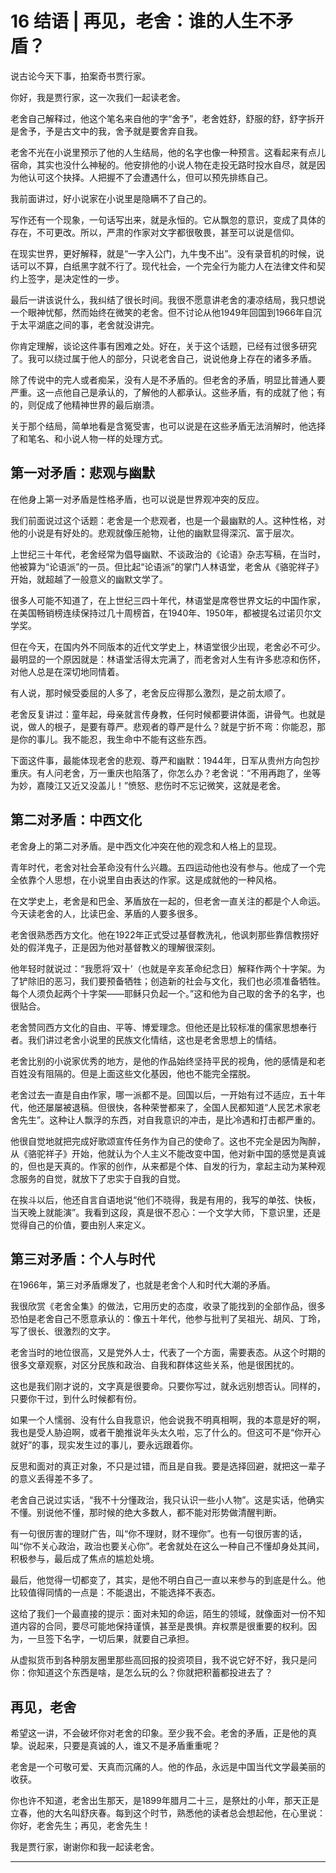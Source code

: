 # 16 结语 | 再见，老舍：谁的人生不矛盾？

说古论今天下事，拍案奇书贾行家。

你好，我是贾行家，这一次我们一起读老舍。

老舍自己解释过，他这个笔名来自他的字“舍予”，老舍姓舒，舒服的舒，舒字拆开是舍予，予是古文中的我，舍予就是要舍弃自我。

老舍不光在小说里预示了他的人生结局，他的名字也像一种预言。这看起来有点儿宿命，其实也没什么神秘的。他安排他的小说人物在走投无路时投水自尽，就是因为他认可这个抉择。人把握不了会遭遇什么，但可以预先排练自己。

我前面讲过，好小说家在小说里是隐瞒不了自己的。

写作还有一个现象，一句话写出来，就是永恒的。它从飘忽的意识，变成了具体的存在，不可更改。所以，严肃的作家对文字都很敬畏，甚至可以说是信仰。

在现实世界，更好解释，就是“一字入公门，九牛曳不出”。没有录音机的时候，说话可以不算，白纸黑字就不行了。现代社会，一个完全行为能力人在法律文件和契约上签字，是决定性的一步。

最后一讲该说什么，我纠结了很长时间。我很不愿意讲老舍的凄凉结局，我只想说一个眼神忧郁，然而始终在微笑的老舍。但不讨论从他1949年回国到1966年自沉于太平湖底之间的事，老舍就没讲完。

你肯定理解，谈论这件事有困难之处。好在，关于这个话题，已经有过很多研究了。我可以绕过属于他人的部分，只说老舍自己，说说他身上存在的诸多矛盾。

除了传说中的完人或者痴呆，没有人是不矛盾的。但老舍的矛盾，明显比普通人要严重。这一点他自己是承认的，了解他的人都承认。这些矛盾，有的成就了他；有的，则促成了他精神世界的最后崩溃。

关于那个结局，简单地看是含冤受害，也可以说是在这些矛盾无法消解时，他选择了和笔名、和小说人物一样的处理方式。

## 第一对矛盾：悲观与幽默

在他身上第一对矛盾是性格矛盾，也可以说是世界观冲突的反应。

我们前面说过这个话题：老舍是一个悲观者，也是一个最幽默的人。这种性格，对他的小说是有好处的。悲观就像压舱物，让他的幽默显得深沉、富于层次。

上世纪三十年代，老舍经常为倡导幽默、不谈政治的《论语》杂志写稿，在当时，他被算为“论语派”的一员。但比起“论语派”的掌门人林语堂，老舍从《骆驼祥子》开始，就超越了一般意义的幽默文学了。

很多人可能不知道了，在上世纪三四十年代，林语堂是席卷世界文坛的中国作家，在美国畅销榜连续保持过几十周榜首，在1940年、1950年，都被提名过诺贝尔文学奖。

但在今天，在国内外不同版本的近代文学史上，林语堂很少出现，老舍必不可少。最明显的一个原因就是：林语堂活得太完满了，而老舍对人生有许多悲凉和伤怀，对他人总是在深切地同情着。

有人说，那时候受委屈的人多了，老舍反应得那么激烈，是之前太顺了。

老舍反复讲过：童年起，母亲就言传身教，任何时候都要讲体面，讲骨气。也就是说，做人的根子，是要有尊严。悲观者的尊严是什么？就是宁折不弯：你能忍，那是你的事儿。我不能忍，我生命中不能有这些东西。

下面这件事，最能体现老舍的悲观、尊严和幽默：1944年，日军从贵州方向包抄重庆。有人问老舍，万一重庆也陷落了，你怎么办？老舍说：“不用再跑了，坐等为妙，嘉陵江又近又没盖儿！”愤怒、悲伤时不忘记微笑，这就是老舍。

## 第二对矛盾：中西文化

老舍身上的第二对矛盾。是中西文化冲突在他的观念和人格上的显现。

青年时代，老舍对社会革命没有什么兴趣。五四运动他也没有参与。他成了一个完全依靠个人思想，在小说里自由表达的作家。这是成就他的一种风格。

在文学史上，老舍是和巴金、茅盾放在一起的，但老舍一直关注的都是个人命运。今天读老舍的人，比读巴金、茅盾的人要多很多。

老舍很熟悉西方文化。他在1922年正式受过基督教洗礼，他讽刺那些靠信教捞好处的假洋鬼子，正是因为他对基督教义的理解很深刻。

他年轻时就说过：“我愿将‘双十’（也就是辛亥革命纪念日）解释作两个十字架。为了铲除旧的恶习，我们要预备牺牲；创造新的社会与文化，我们也必须准备牺牲。每个人须负起两个十字架——耶稣只负起一个。”这和他为自己取的舍予的名字，也很贴合。

老舍赞同西方文化的自由、平等、博爱理念。但他还是比较标准的儒家思想奉行者。我们讲过老舍小说里的民族文化情结，这也是老舍思想上的情结。

老舍比别的小说家优秀的地方，是他的作品始终坚持平民的视角，他的感情是和老百姓没有阻隔的。但是上面这些文化基因，他也不能完全摆脱。

老舍过去一直是自由作家，哪一派都不是。回国以后，一开始有过不适应，五十年代，他还屡屡被退稿。但很快，各种荣誉都来了，全国人民都知道“人民艺术家老舍先生”。这种让人飘浮的东西，对自我意识的冲击，是比冷遇和打击都严重的。

他很自觉地就把完成好歌颂宣传任务作为自己的使命了。这也不完全是因为陶醉，从《骆驼祥子》开始，他就认为个人主义不能改变中国，他对新中国的感觉是真诚的，但也是天真的。作家的创作，从来都是个体、自发的行为，拿起主动为某种观念服务的自觉，就放下了忠实于自我的自觉。

在挨斗以后，他还自言自语地说“他们不晓得，我是有用的，我写的单弦、快板，当天晚上就能演”。我看到这段，真是很不忍心：一个文学大师，下意识里，还是觉得自己的价值，要由别人来定义。

## 第三对矛盾：个人与时代

在1966年，第三对矛盾爆发了，也就是老舍个人和时代大潮的矛盾。

我很欣赏《老舍全集》的做法，它用历史的态度，收录了能找到的全部作品，很多恐怕是老舍自己不愿意承认的：像五十年代，他参与批判了吴祖光、胡风、丁玲，写了很长、很激烈的文字。

老舍当时的地位很高，又是党外人士，代表了一个方面，需要表态。从这个时期的很多文章观察，对区分民族和政治、自我和群体这些关系，他是很困扰的。

这也是我们刚才说的，文字真是很要命。只要你写过，就永远别想否认。同样的，只要你干过，到什么时候都有份。

如果一个人懦弱、没有什么自我意识，他会说我不明真相啊，我的本意是好的啊，我也是受人胁迫啊，或者干脆推说年头太久啦，忘了什么的。但这可不是“你开心就好”的事，现实发生过的事儿，要永远跟着你。

反思和面对的真正对象，不只是过错，而且是自我。要是选择回避，就把这一辈子的意义丢得差不多了。

老舍自己说过实话，“我不十分懂政治，我只认识一些小人物”。这是实话，他确实不懂。别说他不懂，那时候的绝大多数人，都不能对形势做清醒判断。

有一句很厉害的理财广告，叫“你不理财，财不理你”。也有一句很厉害的话，叫“你不关心政治，政治也要关心你”。老舍就处在这么一种自己不懂却身处其间，积极参与，最后成了焦点的尴尬处境。

最后，他觉得一切都变了，其实，是他不明白自己一直以来参与的到底是什么。他比较值得同情的一点是：不能退出，不能选择不表态。

这给了我们一个最直接的提示：面对未知的命运，陌生的领域，就像面对一份不知道内容的合同，要尽可能地保持谨慎，甚至是畏惧。弃权票是很重要的权利。因为，一旦签下名字，一切后果，就要自己承担。

从虚拟货币到各种朋友圈里那些高回报的投资项目，我不说它好不好，我只是问你：你知道这个东西是啥，是怎么玩的么？你就把积蓄都投进去了？

## 再见，老舍

希望这一讲，不会破坏你对老舍的印象。至少我不会。老舍的矛盾，正是他的真挚。说起来，只要是真诚的人，谁又不是矛盾重重呢？

老舍是一个可敬可爱、天真而沉痛的人。他的作品，永远是中国当代文学最美丽的收获。

你也许不知道，老舍出生那天，是1899年腊月二十三，是祭灶的小年，那天正是立春，他的大名叫舒庆春。每到这个时节，熟悉他的读者总会想起他，在心里说：你好，老舍先生；再见，老舍先生！

我是贾行家，谢谢你和我一起读老舍。

---
